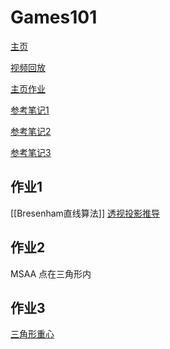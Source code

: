 # Games101
[主页](http://games-cn.org/intro-graphics/)

[视频回放](https://www.bilibili.com/video/BV1X7411F744?p=6&t=2287)

[主页作业](http://games-cn.org/forums/topic/allhw/)

[参考笔记1](https://www.notion.so/GAMES101-b0e27c856cde429b8672671a54c34817)

[参考笔记2](https://www.codenong.com/cs107006010/)

[参考笔记3](https://me.csdn.net/qq\_36242312)

## 作业1
[[Bresenham直线算法]]
[透视投影推导](https://blog.csdn.net/qq_36242312/article/details/105694927)

## 作业2
MSAA
点在三角形内

## 作业3
[三角形重心](https://zhuanlan.zhihu.com/p/144360079)
